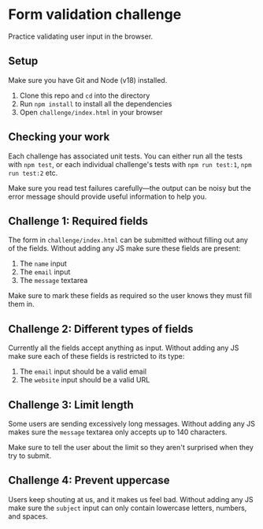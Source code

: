 # Form validation challenge

Practice validating user input in the browser.

## Setup

Make sure you have Git and Node (v18) installed.

1. Clone this repo and `cd` into the directory
1. Run `npm install` to install all the dependencies
1. Open `challenge/index.html` in your browser

## Checking your work

Each challenge has associated unit tests. You can either run all the tests with `npm test`, or each individual challenge's tests with `npm run test:1`, `npm run test:2` etc.

Make sure you read test failures carefully—the output can be noisy but the error message should provide useful information to help you.

## Challenge 1: Required fields

The form in `challenge/index.html` can be submitted without filling out any of the fields. Without adding any JS make sure these fields are present:

1. The `name` input
1. The `email` input
1. The `message` textarea

Make sure to mark these fields as required so the user knows they must fill them in.

## Challenge 2: Different types of fields

Currently all the fields accept anything as input. Without adding any JS make sure each of these fields is restricted to its type:

1. The `email` input should be a valid email
1. The `website` input should be a valid URL

## Challenge 3: Limit length

Some users are sending excessively long messages. Without adding any JS makes sure the `message` textarea only accepts up to 140 characters.

Make sure to tell the user about the limit so they aren't surprised when they try to submit.

## Challenge 4: Prevent uppercase

Users keep shouting at us, and it makes us feel bad. Without adding any JS make sure the `subject` input can only contain lowercase letters, numbers, and spaces.

